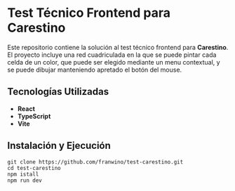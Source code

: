 # Test Técnico Frontend para Carestino

Este repositorio contiene la solución al test técnico frontend para **Carestino**.
El proyecto incluye una red cuadriculada en la que se puede pintar cada celda de un color, que puede ser elegido mediante un menu contextual, y se puede dibujar manteniendo apretado el botón del mouse.

## Tecnologías Utilizadas

- **React**
- **TypeScript**
- **Vite**

## Instalación y Ejecución

```
git clone https://github.com/franwino/test-carestino.git
cd test-carestino
npm istall
npm run dev
```
